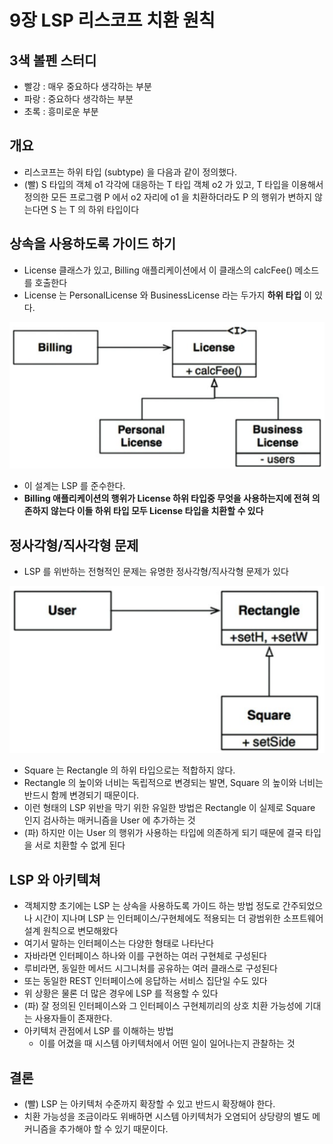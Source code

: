 # 9장 LSP 리스코프 치환 원칙

## 3색 볼펜 스터디
- 빨강 : 매우 중요하다 생각하는 부분
- 파랑 : 중요하다 생각하는 부분
- 초록 : 흥미로운 부분

## 개요
- 리스코프는 하위 타입 (subtype) 을 다음과 같이 정의했다.
- (빨) S 타입의 객체 o1 각각에 대응하는 T 타입 객체 o2 가 있고, T 타입을 이용해서 정의한 모든 프로그램 P 에서 o2 자리에 o1 을 치환하더라도 P 의 행위가 변하지 않는다면 S 는 T 의 하위 타입이다

## 상속을 사용하도록 가이드 하기
- License 클래스가 있고, Billing 애플리케이션에서 이 클래스의 calcFee() 메소드를 호출한다
- License 는 PersonalLicense 와 BusinessLicense 라는 두가지 **하위 타입** 이 있다.

![lsp](./images/lsp_01.png)
- 이 설계는 LSP 를 준수한다.
- **Billing 애플리케이션의 행위가 License 하위 타입중 무엇을 사용하는지에 전혀 의존하지 않는다 이들 하위 타입 모두 License 타입을 치환할 수 있다**

## 정사각형/직사각형 문제
- LSP 를 위반하는 전형적인 문제는 유명한 정사각형/직사각형 문제가 있다

![lsp](./images/lsp_02.png)
- Square 는 Rectangle 의 하위 타입으로는 적합하지 않다.
- Rectangle 의 높이와 너비는 독립적으로 변경되는 발면, Square 의 높이와 너비는 반드시 함께 변경되기 때문이다.
- 이런 형태의 LSP 위반을 막기 위한 유일한 방법은 Rectangle 이 실제로 Square 인지 검사하는 매커니즘을 User 에 추가하는 것
- (파) 하지만 이는 User 의 행위가 사용하는 타입에 의존하게 되기 때문에 결국 타입을 서로 치환할 수 없게 된다

## LSP 와 아키텍쳐
- 객체지향 초기에는 LSP 는 상속을 사용하도록 가이드 하는 방법 정도로 간주되었으나 시간이 지나며 LSP 는 인터페이스/구현체에도 적용되는 더 광범위한 소프트웨어 설계 원칙으로 변모해왔다
- 여기서 말하는 인터페이스는 다양한 형태로 나타난다
- 자바라면 인터페이스 하나와 이를 구현하는 여러 구현체로 구성된다
- 루비라면, 동일한 메서드 시그니처를 공유하는 여러 클래스로 구성된다
- 또는 동일한 REST 인터페이스에 응답하는 서비스 집단일 수도 있다
- 위 상황은 물론 더 많은 경우에 LSP 를 적용할 수 있다
- (파) 잘 정의된 인터페이스와 그 인터페이스 구현체끼리의 상호 치환 가능성에 기대는 사용자들이 존재한다.
- 아키텍처 관점에서 LSP 를 이해하는 방법 
  - 이를 어겼을 때 시스템 아키텍처에서 어떤 일이 일어나는지 관찰하는 것

## 결론
- (빨) LSP 는 아키텍처 수준까지 확장할 수 있고 반드시 확장해야 한다.
- 치환 가능성을 조금이라도 위배하면 시스템 아키텍처가 오염되어 상당량의 별도 메커니즘을 추가해야 할 수 있기 때문이다.